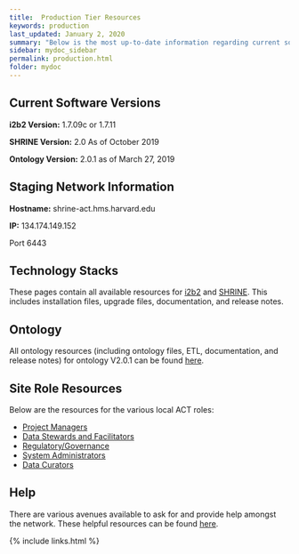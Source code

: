 ```yaml
---
title:  Production Tier Resources
keywords: production
last_updated: January 2, 2020
summary: "Below is the most up-to-date information regarding current software, network, and technology requirements for sites with a Production node."
sidebar: mydoc_sidebar
permalink: production.html
folder: mydoc
---
```


## Current Software Versions
**i2b2 Version:** 1.7.09c or 1.7.11 

**SHRINE Version:** 2.0 As of October 2019 

**Ontology Version:** 2.0.1 as of March 27, 2019 


## Staging Network Information 
**Hostname:** shrine-act.hms.harvard.edu  

**IP:** 134.174.149.152
 
Port 6443 

## Technology Stacks 
These pages contain all available resources for [i2b2](https://pottmar.github.io/ACT-test/i2b2.html) and [SHRINE](https://pottmar.github.io/ACT-test/shrine.html). This includes installation files, upgrade files, documentation, and release notes.

## Ontology
All ontology resources (including ontology files, ETL, documentation, and release notes) for ontology V2.0.1 can be found [here](https://pottmar.github.io/ACT-test/ontology.html).

## Site Role Resources
Below are the resources for the various local ACT roles:
* [Project Managers](https://pottmar.github.io/ACT-test/project_managers.html)
* [Data Stewards and Facilitators](https://pottmar.github.io/ACT-test/data_stewards.html)
* [Regulatory/Governance](https://pottmar.github.io/ACT-test/regulatory.html)
* [System Administrators](https://pottmar.github.io/ACT-test/system_administrators.html)
* [Data Curators](https://pottmar.github.io/ACT-test/data_curators.html)

## Help
There are various avenues available to ask for and provide help amongst the network. These helpful resources can be found [here](https://pottmar.github.io/ACT-test/help.html).

{% include links.html %}
